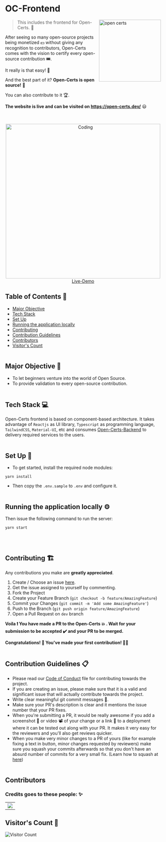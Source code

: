 # OC-Frontend 	

<img alt="open certs" align="right" width="200" src="https://user-images.githubusercontent.com/41825906/153617213-e956c616-4f4a-4d62-95af-2d4ac4d57942.png">

> This includes the frontend for Open-Certs. 📜

After seeing so many open-source projects being monetized :dollar: without giving any recognition to contributors, Open-Certs comes with the vision to certify every open-source contribution :tickets:.

It really is that easy! 💚

And the best part of it? **Open-Certs is open source!** 🤩

You can also contribute to it 🏆.

**The website is live and can be visited on https://open-certs.dev/** 😃



<p align="center">
  <br/>
  <br/>
  <img alt="Coding" align="center" width="500" src="https://user-images.githubusercontent.com/55032900/155775598-1f621e03-7f5d-425b-a064-54ac29b285b6.png" />
  <br/>
  <a href="https://open-certs.dev/" target="_blank">Live-Demo</a>
</p>

## Table of Contents 🔖

- [Major Objective](#major-objective-pushpin)
- [Tech Stack](#tech-stack-)
- [Set Up](#set-up-)
- [Running the application locally](#running-the-application-locally-%EF%B8%8F)
- [Contributing](#contributing-)
- [Contribution Guidelines](#contribution-guidelines-)
- [Contributors](#contributors)
- [Visitor's Count](#visitors-count-)
<br><br>
## Major Objective :pushpin:	

- To let beginners venture into the world of Open Source.
- To provide validation to every open-source contribution.
<br><br>
## Tech Stack 💻

Open-Certs frontend is based on component-based architecture. It takes advantage of `Reactjs` as UI library, `Typescript` as programming language, `TailwindCSS`, `Material-UI`, etc and consumes [Open-Certs-Backend](https://github.com/open-certs/oc-backend) to delivery required services to the users.
<br><br>
## Set Up 🔨

- To get started, install the required node modules:

```
yarn install
```

- Then copy the `.env.sample` to `.env` and configure it.
<br><br>
## Running the application locally ⚙️

Then issue the following command to run the server:

```
yarn start
```
<br><br>
## Contributing 🏗

Any contributions you make are **greatly appreciated**.

1. Create / Choose an issue [here](https://github.com/open-certs/oc-frontend/issues).
2. Get the issue assigned to yourself by commenting.
3. Fork the Project
4. Create your Feature Branch (`git checkout -b feature/AmazingFeature`)
5. Commit your Changes (`git commit -m 'Add some AmazingFeature'`)
6. Push to the Branch (`git push origin feature/AmazingFeature`)
7. Open a Pull Request on `dev` branch

**Voila :exclamation: You have made a PR to the Open-Certs :boom: . Wait for your submission to be accepted ✔️ and your PR to be merged.**

**Congratulations! 🎉 You've made your first contribution! 🙌🏼** 
<br><br>
## Contribution Guidelines 📋	

- Please read our [Code of Conduct](https://github.com/open-certs/oc-frontend/blob/main/CODE_OF_CONDUCT.md) file for contributing towards the project.
- If you are creating an issue, please make sure that it is a valid and significant issue that will actually contribute towards the project.
- Write clear meaningful git commit messages 📧.
- Make sure your PR's description is clear and it mentions the issue number that your PR fixes.
- When you're submitting a PR, it would be really awesome if you add a screenshot 📸 or video 📽️ of your change or a link 🔗 to a deployment where it can be tested out along with your PR. It makes it very easy for the reviewers and you'll also get reviews quicker.
- When you make very minor changes to a PR of yours (like for example fixing a text in button, minor changes requested by reviewers) make sure you squash your commits afterwards so that you don't have an absurd number of commits for a very small fix. (Learn how to squash at [here](https://davidwalsh.name/squash-commits-git))
<br><br>
## Contributors

### Credits goes to these people: ✨

<table>
	<tr>
		<td>
            <a href="https://github.com/open-certs/oc-frontend/graphs/contributors">
                <img src="https://contrib.rocks/image?repo=open-certs/oc-frontend" />
            </a>
		</td>
	</tr>
</table>

## Visitor's Count 📍
<img align="center" src="https://profile-counter.glitch.me/open-certs/count.svg" alt="Visitor Count" />
